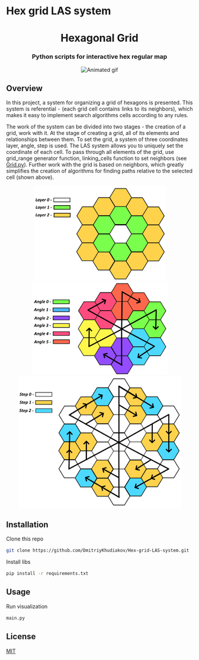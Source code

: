 # Hex grid LAS system

<h1 align="center">  Hexagonal Grid </h1>
<h3 align="center"> Python scripts for interactive hex regular map </h3>

<p align="center"> 
  <img src="source/las_system.gif" alt="Animated gif" height="500px" width="500">
</p>

## Overview

<p align="justify"> 
  In this project, a system for organizing a grid of hexagons is presented. This system is referential - (each grid cell contains links to its neighbors), which makes it easy to implement search algorithms cells according to any rules.

 The work of the system can be divided into two stages - the creation of a grid, work with it. At the stage of creating a grid, all of its elements and relationships between them. To set the grid, a system of three coordinates layer, angle, step is used. The LAS system allows you to uniquely set the coordinate of each cell. To pass through all elements of the grid, use grid_range generator function, linking_cells function to set neighbors (see <a href="https://github.com/DmitriyKhudiakov/Hex-grid-LAS-system/blob/main/Grid.py">Grid.py</a>). Further work with the grid
is based on neighbors, which greatly simplifies the creation of algorithms for finding paths relative to the selected cell (shown above).
</p>

<p align="center"> 
  <img src="source/layer.png" alt="Layer" height="257px" width="357px">  <img src="source/angle.png" alt="Layer" height="249px" width="368px"> <img src="source/step.png" alt="Layer" height="355px" width="443px">
</p>


## Installation
Clone this repo
```bash
git clone https://github.com/DmitriyKhudiakov/Hex-grid-LAS-system.git
```
Install libs
```bash
pip install -r requirements.txt
```

## Usage
Run visualization
```bash
main.py
```


## License
[MIT](https://choosealicense.com/licenses/mit/)
